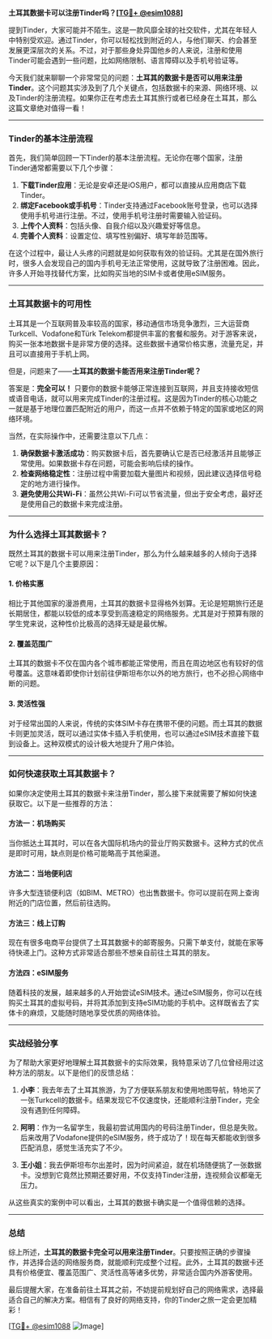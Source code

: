 **土耳其数据卡可以注册Tinder吗？[[TG💪+ @esim1088](https://t.me/s/esim1088)]**

提到Tinder，大家可能并不陌生。这是一款风靡全球的社交软件，尤其在年轻人中特别受欢迎。通过Tinder，你可以轻松找到附近的人，与他们聊天、约会甚至发展更深层次的关系。不过，对于那些身处异国他乡的人来说，注册和使用Tinder可能会遇到一些问题，比如网络限制、语言障碍以及手机号验证等。

今天我们就来聊聊一个非常常见的问题：**土耳其的数据卡是否可以用来注册Tinder**。这个问题其实涉及到了几个关键点，包括数据卡的来源、网络环境、以及Tinder的注册流程。如果你正在考虑去土耳其旅行或者已经身在土耳其，那么这篇文章绝对值得一看！

---

### Tinder的基本注册流程

首先，我们简单回顾一下Tinder的基本注册流程。无论你在哪个国家，注册Tinder通常都需要以下几个步骤：

1. **下载Tinder应用**：无论是安卓还是iOS用户，都可以直接从应用商店下载Tinder。
2. **绑定Facebook或手机号**：Tinder支持通过Facebook账号登录，也可以选择使用手机号进行注册。不过，使用手机号注册时需要输入验证码。
3. **上传个人资料**：包括头像、自我介绍以及兴趣爱好等信息。
4. **完善个人资料**：设置定位、填写性别偏好、填写年龄范围等。

在这个过程中，最让人头疼的问题就是如何获取有效的验证码。尤其是在国外旅行时，很多人会发现自己的国内手机号无法正常使用，这就导致了注册困难。因此，许多人开始寻找替代方案，比如购买当地的SIM卡或者使用eSIM服务。

---

### 土耳其数据卡的可用性

土耳其是一个互联网普及率较高的国家，移动通信市场竞争激烈，三大运营商Turkcell、Vodafone和Türk Telekom都提供丰富的套餐和服务。对于游客来说，购买一张本地数据卡是非常方便的选择。这些数据卡通常价格实惠，流量充足，并且可以直接用于手机上网。

但是，问题来了——**土耳其的数据卡能否用来注册Tinder呢？**

答案是：**完全可以！** 只要你的数据卡能够正常连接到互联网，并且支持接收短信或语音电话，就可以用来完成Tinder的注册过程。这是因为Tinder的核心功能之一就是基于地理位置匹配附近的用户，而这一点并不依赖于特定的国家或地区的网络环境。

当然，在实际操作中，还需要注意以下几点：

1. **确保数据卡激活成功**：购买数据卡后，首先要确认它是否已经激活并且能够正常使用。如果数据卡存在问题，可能会影响后续的操作。
2. **检查网络稳定性**：注册过程中需要加载大量图片和视频，因此建议选择信号稳定的地方进行操作。
3. **避免使用公共Wi-Fi**：虽然公共Wi-Fi可以节省流量，但出于安全考虑，最好还是使用自己的数据卡来完成注册。

---

### 为什么选择土耳其数据卡？

既然土耳其的数据卡可以用来注册Tinder，那么为什么越来越多的人倾向于选择它呢？以下是几个主要原因：

#### 1. **价格实惠**
相比于其他国家的漫游费用，土耳其的数据卡显得格外划算。无论是短期旅行还是长期居住，都能以较低的成本享受到高速稳定的网络服务。尤其是对于预算有限的学生党来说，这种性价比极高的选择无疑是最优解。

#### 2. **覆盖范围广**
土耳其的数据卡不仅在国内各个城市都能正常使用，而且在周边地区也有较好的信号覆盖。这意味着即使你计划前往伊斯坦布尔以外的地方旅行，也不必担心网络中断的问题。

#### 3. **灵活性强**
对于经常出国的人来说，传统的实体SIM卡存在携带不便的问题。而土耳其的数据卡则更加灵活，既可以通过实体卡插入手机使用，也可以通过eSIM技术直接下载到设备上。这种双模式的设计极大地提升了用户体验。

---

### 如何快速获取土耳其数据卡？

如果你决定使用土耳其的数据卡来注册Tinder，那么接下来就需要了解如何快速获取它。以下是一些推荐的方法：

#### 方法一：机场购买
当你抵达土耳其时，可以在各大国际机场内的营业厅购买数据卡。这种方式的优点是即时可用，缺点则是价格可能略高于其他渠道。

#### 方法二：当地便利店
许多大型连锁便利店（如BIM、METRO）也出售数据卡。你可以提前在网上查询附近的门店位置，然后前往选购。

#### 方法三：线上订购
现在有很多电商平台提供了土耳其数据卡的邮寄服务。只需下单支付，就能在家等待快递上门。这种方式非常适合那些不想亲自前往土耳其的朋友。

#### 方法四：eSIM服务
随着科技的发展，越来越多的人开始尝试eSIM技术。通过eSIM服务，你可以在线购买土耳其的虚拟号码，并将其添加到支持eSIM功能的手机中。这样既省去了实体卡的麻烦，又能随时随地享受优质的网络体验。

---

### 实战经验分享

为了帮助大家更好地理解土耳其数据卡的实际效果，我特意采访了几位曾经用过这种方法的朋友。以下是他们的反馈总结：

1. **小李**：我去年去了土耳其旅游，为了方便联系朋友和使用地图导航，特地买了一张Turkcell的数据卡。结果发现它不仅速度快，还能顺利注册Tinder，完全没有遇到任何障碍。
   
2. **阿明**：作为一名留学生，我最初尝试用国内的号码注册Tinder，但总是失败。后来改用了Vodafone提供的eSIM服务，终于成功了！现在每天都能收到很多匹配消息，感觉生活充实了不少。

3. **王小姐**：我去伊斯坦布尔出差时，因为时间紧迫，就在机场随便挑了一张数据卡。没想到它竟然比预期还要好用，不仅支持Tinder注册，连视频会议都毫无压力。

从这些真实的案例中可以看出，土耳其的数据卡确实是一个值得信赖的选择。

---

### 总结

综上所述，**土耳其的数据卡完全可以用来注册Tinder**。只要按照正确的步骤操作，并选择合适的网络服务商，就能顺利完成整个过程。此外，土耳其的数据卡还具有价格便宜、覆盖范围广、灵活性高等诸多优势，非常适合国内外游客使用。

最后提醒大家，在准备前往土耳其之前，不妨提前规划好自己的网络需求，选择最适合自己的解决方案。相信有了良好的网络支持，你的Tinder之旅一定会更加精彩！

[[TG💪+ @esim1088](https://t.me/s/esim1088) ![Image](https://i.postimg.cc/4NQfJmqS/Snipaste-2025-05-13-00-14-12.png)]
